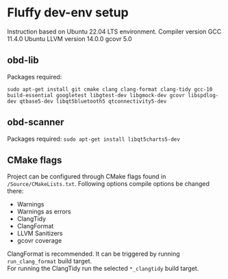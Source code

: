 # Fluffy dev-env setup

Instruction based on Ubuntu 22.04 LTS environment.
Compiler version GCC 11.4.0
Ubuntu LLVM version 14.0.0
gcovr 5.0

## obd-lib

Packages required:

`sudo apt-get install git cmake clang clang-format clang-tidy gcc-10 build-essential googletest libgtest-dev libgmock-dev gcovr libspdlog-dev qtbase5-dev libqt5bluetooth5 qtconnectivity5-dev`

## obd-scanner

Packages required:
`sudo apt-get install libqt5charts5-dev`

## CMake flags

Project can be configured through CMake flags found in `/Source/CMakeLists.txt`.
Following options compile options be changed there:

- Warnings
- Warnings as errors
- ClangTidy
- ClangFormat
- LLVM Sanitizers
- gcovr coverage

ClangFormat is recommended. It can be triggered by running `run_clang_format` build target.  
For running the ClangTidy run the selected `*_clangtidy` build target.
